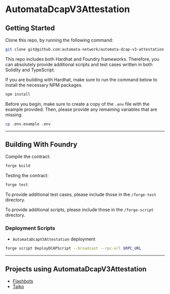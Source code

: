 # AutomataDcapV3Attestation

## Getting Started

Clone this repo, by running the following command:

```bash
git clone git@github.com:automata-network/automata-dcap-v3-attestation.git --recurse-submodules
```

This repo includes both Hardhat and Foundry frameworks. Therefore, you can absolutely provide additional scripts and test cases written in both Solidity and TypeScript.

If you are building with Hardhat, make sure to run the command below to install the necessary NPM packages.

```bash
npm install
```

Before you begin, make sure to create a copy of the `.env` file with the example provided. Then, please provide any remaining variables that are missing.

```bash
cp .env.example .env
```
---

## Building With Foundry

Compile the contract:

```bash
forge build
```

Testing the contract:

```bash
forge test
```

To provide additional test cases, please include those in the `/forge-test` directory.

To provide additional scripts, please include those in the `/forge-script` directory.

### Deployment Scripts

- `AutomataDcapV3Attestation` deployment

```bash
forge script DeployDCAPScript --broadcast --rpc-url $RPC_URL
```

---

<!-- ## Building With Hardhat

Compile the contract:

```bash
npx hardhat compile
```

Local deployment and testing:

```bash
npx hardhat run scripts/deploy.ts
```

To deploy the contract on a live network, please configure `hardhat.config.ts`, then pass the `--network` flag to the command.

To provide additional test cases, please include those in the `/test` directory.

To provide additional scripts, please include those in the `/scripts` directory. -->


## Projects using AutomataDcapV3Attestation

* [Flashbots](https://writings.flashbots.net/suave-tee-coprocessor)
* [Taiko](
https://github.com/taikoxyz/taiko-mono/tree/main/packages/protocol/contracts/automata-attestation)
